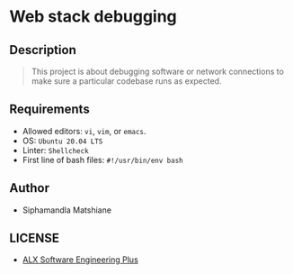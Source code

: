 # Web stack debugging

## Description
> This project is about debugging software or network connections to make sure a particular codebase runs as expected.

## Requirements
- Allowed editors: `vi`, `vim`, or `emacs`.
- OS: `Ubuntu 20.04 LTS`
- Linter: `Shellcheck`
- First line of bash files: `#!/usr/bin/env bash`

## Author
- Siphamandla Matshiane

## LICENSE
- [ALX Software Engineering Plus](https://tech.alxafrica.com/software-engineering-plus-programme-johannesburg)
